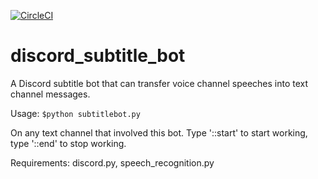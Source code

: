 [![CircleCI](https://circleci.com/gh/ssghost/discord_subtitle_bot.svg?style=svg)](https://circleci.com/gh/ssghost/discord_subtitle_bot)
# discord_subtitle_bot
A Discord subtitle bot that can transfer voice channel speeches into text channel messages.

Usage:
``$python subtitlebot.py``

On any text channel that involved this bot. Type '::start' to start working, type '::end' to stop working.

Requirements:
discord.py, speech_recognition.py
